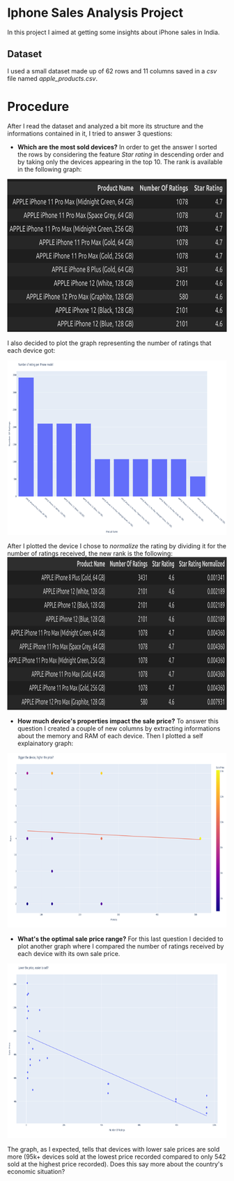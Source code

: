 # Iphone Sales Analysis Project
In this project I aimed at getting some insights about iPhone sales in India. 

## Dataset
I used a small dataset made up of 62 rows and 11 columns saved in a *csv* file named *apple_products.csv*.

# Procedure
After I read the dataset and analyzed a bit more its structure and the informations contained in it, I tried to answer 3 questions:
* **Which are the most sold devices?**
In order to get the answer I sorted the rows by considering the feature *Star rating* in descending order and by taking only the devices appearing in the top 10. The rank is available in the following graph:
<img src="https://github.com/dav7deRouge/Portfolio-projects/blob/main/Iphone%20Sales%20Analysis/Graph_images/IphoneRank.png" alt="" width="600" height="350" />

I also decided to plot the graph representing the number of ratings that each device got:

<img src="https://github.com/dav7deRouge/Portfolio-projects/blob/main/Iphone%20Sales%20Analysis/Graph_images/RatingsPerIphoneModel.png" alt="" width="900" height="400" />

After I plotted the device I chose to *normalize* the rating by dividing it for the number of ratings received, the new rank is the following:
<img src="https://github.com/dav7deRouge/Portfolio-projects/blob/main/Iphone%20Sales%20Analysis/Graph_images/NewIphoneRank.png" alt="" width="600" height="350" />

* **How much device's properties impact the sale price?**
To answer this question I created a couple of new columns by extracting informations about the memory and RAM of each device. Then I plotted a self explainatory graph:
<img src="https://github.com/dav7deRouge/Portfolio-projects/blob/main/Iphone%20Sales%20Analysis/Graph_images/BiggerDeviceHigherPrice.png" alt="" width="900" height="400" />

* **What's the optimal sale price range?**
For this last question I decided to plot another graph where I compared the number of ratings received by each device with its own sale price. 
<img src="https://github.com/dav7deRouge/Portfolio-projects/blob/main/Iphone%20Sales%20Analysis/Graph_images/LowerPriceEasierSale.png" alt="" width="900" height="400" />

The graph, as I expected, tells that devices with lower sale prices are sold more (95k+ devices sold at the lowest price recorded compared to only 542 sold at the highest price recorded). Does this say more about the country's economic situation? 